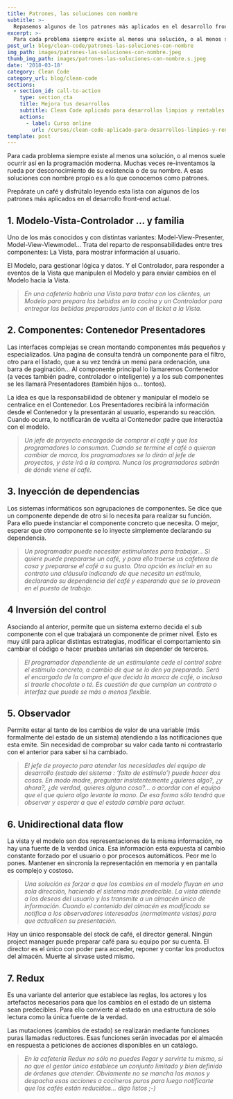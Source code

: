 ```yaml
---
title: Patrones, las soluciones con nombre
subtitle: >-
  Repasemos algunos de los patrones más aplicados en el desarrollo front-end.
excerpt: >-
  Para cada problema siempre existe al menos una solución, o al menos suele ocurrir así en la programación moderna.
post_url: blog/clean-code/patrones-las-soluciones-con-nombre
img_path: images/patrones-las-soluciones-con-nombre.jpeg
thumb_img_path: images/patrones-las-soluciones-con-nombre.s.jpeg
date: '2018-03-18'
category: Clean Code
category_url: blog/clean-code
sections:
  - section_id: call-to-action
    type: section_cta
    title: Mejora tus desarrollos
    subtitle: Clean Code aplicado para desarrollos limpios y rentables.
    actions:
      - label: Curso online
        url: /cursos/clean-code-aplicado-para-desarrollos-limpios-y-rentables/
template: post
---
```


Para cada problema siempre existe al menos una solución, o al menos suele ocurrir así en la programación moderna. Muchas veces re-inventamos la rueda por desconocimiento de su existencia o de su nombre. A esas soluciones con nombre propio es a lo que conocemos como patrones.

Prepárate un café y disfrútalo leyendo esta lista con algunos de los patrones más aplicados en el desarrollo front-end actual.

## 1. Modelo-Vista-Controlador … y familia
Uno de los más conocidos y con distintas variantes: Model-View-Presenter, Model-View-Viewmodel… Trata del reparto de responsabilidades entre tres componentes: La Vista, para mostrar información al usuario.

El Modelo, para gestionar lógica y datos. Y el Controlador, para responder a eventos de la Vista que manipulen el Modelo y para enviar cambios en el Modelo hacia la Vista.

>_En una cafetería habría una Vista para tratar con los clientes, un Modelo para prepara las bebidas en la cocina y un Controlador para entregar las bebidas preparadas junto con el ticket a la Vista._

## 2. Componentes: Contenedor Presentadores
Las interfaces complejas se crean montando componentes más pequeños y especializados. Una pagina de consulta tendrá un componente para el filtro, otro para el listado, que a su vez tendrá un menú para ordenación, una barra de paginación… Al componente principal lo llamaremos Contenedor (a veces también padre, controlador o inteligente) y a los sub componentes se les llamará Presentadores (también hijos o… tontos).

La idea es que la responsabilidad de obtener y manipular el modelo se centralice en el Contenedor. Los Presentadores recibirá la información desde el Contenedor y la presentarán al usuario, esperando su reacción. Cuando ocurra, lo notificarán de vuelta al Contenedor padre que interactúa con el modelo.

>_Un jefe de proyecto encargado de comprar el café y que los programadores lo consuman. Cuando se termine el café o quieran cambiar de marca, los programadores se lo dirán al jefe de proyectos, y éste irá a la compra. Nunca los programadores sabrán de dónde viene el café._

## 3. Inyección de dependencias
Los sistemas informáticos son agrupaciones de componentes. Se dice que un componente depende de otro si lo necesita para realizar su función. Para ello puede instanciar el componente concreto que necesita. O mejor, esperar que otro componente se lo inyecte simplemente declarando su dependencia.

>_Un programador puede necesitar estimulantes para trabajar… Si quiere puede prepararse un café, y para ello traerse us cafetera de casa y prepararse el café a su gusto. Otra opción es incluir en su contrato una cláusula indicando de que necesita un estímulo, declarando su dependencia del café y esperando que se lo provean en el puesto de trabajo._

## 4 Inversión del control
Asociando al anterior, permite que un sistema externo decida el sub componente con el que trabajará un componente de primer nivel. Esto es muy útil para aplicar distintas estrategias, modificar el comportamiento sin cambiar el código o hacer pruebas unitarias sin depender de terceros.

>_El programador dependiente de un estimulante cede el control sobre el estímulo concreto, a cambio de que se lo den ya preparado. Será el encargado de la compra el que decida la marca de café, o incluso si traerle chocolate o té. Es cuestión de que cumplan un contrato o interfaz que puede se más o menos flexible._

## 5. Observador
Permite estar al tanto de los cambios de valor de una variable (más formalmente del estado de un sistema) atendiendo a las notificaciones que esta emite. Sin necesidad de comprobar su valor cada tanto ni contrastarlo con el anterior para saber si ha cambiado.

>_El jefe de proyecto para atender las necesidades del equipo de desarrollo (estado del sistema : ‘falto de estímulo’) puede hacer dos cosas. En modo madre, preguntar insistentemente ¿quieres algo?, ¿y ahora?, ¿de verdad, quieres alguna cosa?… o acordar con el equipo que el que quiera algo levante la mano. De esa forma sólo tendrá que observar y esperar a que el estado cambie para actuar._

## 6. Unidirectional data flow
La vista y el modelo son dos representaciones de la misma información, no hay una fuente de la verdad única. Esa información está expuesta al cambio constante forzado por el usuario o por procesos automáticos. Peor me lo pones. Mantener en sincronía la representación en memoria y en pantalla es complejo y costoso.

>_Una solución es forzar a que los cambios en el modelo fluyan en una sola dirección, haciendo el sistema más predecible. La vista atiende a los deseos del usuario y los transmite a un almacén único de información. Cuando el contenido del almacén es modificado se notifica a los observadores interesados (normalmente vistas) para que actualicen su presentación._

Hay un único responsable del stock de café, el director general. Ningún project manager puede preparar café para su equipo por su cuenta. El director es el único con poder para acceder, reponer y contar los productos del almacén. Muerte al sírvase usted mismo.

## 7. Redux
Es una variante del anterior que establece las reglas, los actores y los artefactos necesarios para que los cambios en el estado de un sistema sean predecibles. Para ello convierte al estado en una estructura de sólo lectura como la única fuente de la verdad.

Las mutaciones (cambios de estado) se realizarán mediante funciones puras llamadas reductores. Esas funciones serán invocadas por el almacén en respuesta a peticiones de acciones disponibles en un catálogo.

>_En la cafetería Redux no sólo no puedes llegar y servirte tu mismo, si no que el gestor único establece un conjunto limitado y bien definido de órdenes que atender. Obviamente no se mancha las manos y despacha esas acciones a cocineros puros para luego notificarte que los cafés están reducidos… digo listos ;-)_
